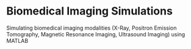 # Biomedical Imaging Simulations
Simulating biomedical imaging modalities (X-Ray, Positron Emission Tomography, Magnetic Resonance Imaging, Ultrasound Imaging) using MATLAB
